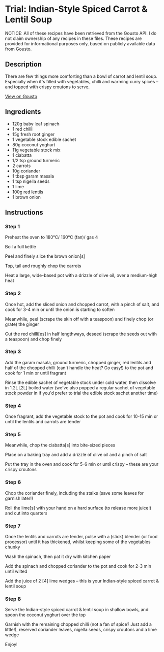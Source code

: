 # Trial: Indian-Style Spiced Carrot & Lentil Soup

NOTICE: All of these recipes have been retrieved from the Gousto API. I do not claim ownership of any recipes in these files. These recipes are provided for informational purposes only, based on publicly available data from Gousto.

## Description

There are few things more comforting than a bowl of carrot and lentil soup. Especially when it's filled with vegetables, chilli and warming curry spices – and topped with crispy croutons to serve.

[View on Gousto](https://www.gousto.co.uk/recipes/cookbook/indian-style-spiced-carrot-lentil-soup-trial)

## Ingredients

- 120g baby leaf spinach
- 1 red chilli
- 15g fresh root ginger
- 1 vegetable stock edible sachet
- 80g coconut yoghurt
- 11g vegetable stock mix
- 1 ciabatta
- 1/2 tsp ground turmeric
- 2 carrots
- 10g coriander
- 1 tbsp garam masala
- 1 tsp nigella seeds
- 1 lime
- 100g red lentils
- 1 brown onion

## Instructions


### Step 1

Preheat the oven to 180°C/ 160°C (fan)/ gas 4

Boil a full kettle

Peel and finely slice the brown onion<span class="text-danger">[s]</span>

Top, tail and roughly chop the carrots

Heat a large, wide-based pot with a drizzle of olive oil, over a medium-high heat


### Step 2

Once hot, add the sliced onion and chopped carrot, with a pinch of salt, and cook for 3-4 min or until the onion is starting to soften

Meanwhile, peel (scrape the skin off with a teaspoon) and finely chop (or grate) the ginger

Cut the red chilli<span class="text-danger">[es]</span> in half lengthways, deseed (scrape the seeds out with a teaspoon) and chop finely


### Step 3

Add the garam masala, ground turmeric, chopped ginger, red lentils and half of the chopped chilli (can't handle the heat? Go easy!) to the pot and cook for 1 min or until fragrant

Rinse the edible sachet of vegetable stock under cold water, then dissolve in 1.2L <span class="text-danger">[2L] </span>boiled water (we've also popped a regular sachet of vegetable stock powder in if you'd prefer to trial the edible stock sachet another time)


### Step 4

Once fragrant, add the vegetable stock to the pot and cook for 10-15 min or until the lentils and carrots are tender


### Step 5

Meanwhile, chop the ciabatta<span class="text-danger">[s]</span> into bite-sized pieces

Place on a baking tray and add a drizzle of olive oil and a pinch of salt

Put the tray in the oven and cook for 5-6 min or until crispy – these are your crispy croutons


### Step 6

Chop the coriander finely, including the stalks (save some leaves for garnish later!)

Roll the lime<span class="text-danger">[s]</span> with your hand on a hard surface (to release more juice!) and cut into quarters


### Step 7

Once the lentils and carrots are tender, pulse with a (stick) blender (or food processor) until it has thickened, whilst keeping some of the vegetables chunky

Wash the spinach, then pat it dry with kitchen paper

Add the spinach and chopped coriander to the pot and cook for 2-3 min until wilted

Add the juice of 2 <span class="text-danger">[4]</span> lime wedges – this is your Indian-style spiced carrot & lentil soup

### Step 8

Serve the Indian-style spiced carrot & lentil soup in shallow bowls, and spoon the coconut yoghurt over the top

Garnish with the remaining chopped chilli (not a fan of spice? Just add a little!), reserved coriander leaves, nigella seeds, crispy croutons and a lime wedge

Enjoy!

